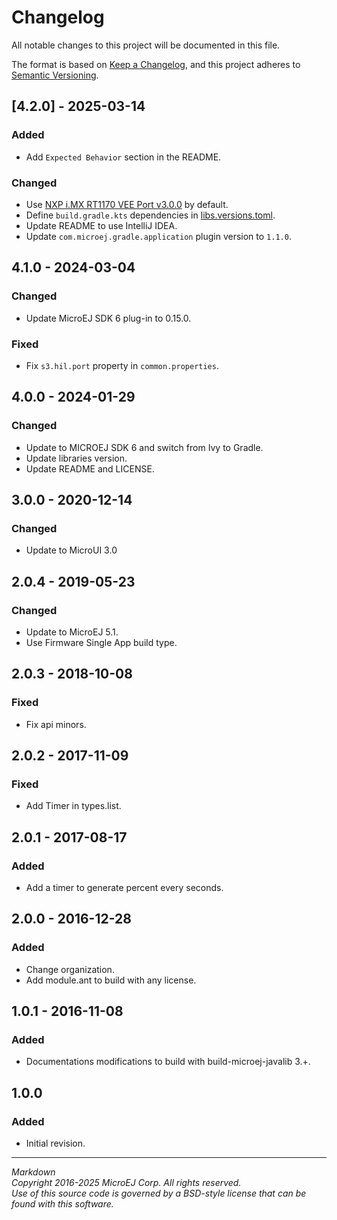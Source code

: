 # Changelog

All notable changes to this project will be documented in this file.

The format is based on [Keep a Changelog](https://keepachangelog.com/en/1.0.0/),
and this project adheres to [Semantic Versioning](https://semver.org/spec/v2.0.0.html).

## [4.2.0] - 2025-03-14

### Added

- Add ``Expected Behavior`` section in the README.

### Changed

- Use [NXP i.MX RT1170 VEE Port v3.0.0](https://github.com/MicroEJ/nxp-vee-imxrt1170-evk/tree/NXPVEE-MIMXRT1170-EVK-3.0.0) by default.
- Define ``build.gradle.kts`` dependencies in [libs.versions.toml](../gradle/libs.versions.toml).
- Update README to use IntelliJ IDEA.
- Update ``com.microej.gradle.application`` plugin version to `1.1.0`.

## 4.1.0 - 2024-03-04

### Changed

- Update MicroEJ SDK 6 plug-in to 0.15.0.

### Fixed

- Fix `s3.hil.port` property in `common.properties`.

## 4.0.0 - 2024-01-29

### Changed

- Update to MICROEJ SDK 6 and switch from Ivy to Gradle.
- Update libraries version.
- Update README and LICENSE.

## 3.0.0 - 2020-12-14

### Changed

  - Update to MicroUI 3.0
  
## 2.0.4 - 2019-05-23

### Changed

  - Update to MicroEJ 5.1.
  - Use Firmware Single App build type.
  
## 2.0.3 - 2018-10-08

### Fixed

  - Fix api minors.
  
## 2.0.2 - 2017-11-09

### Fixed

  - Add Timer in types.list. 
  
## 2.0.1 - 2017-08-17

### Added

  - Add a timer to generate percent every seconds.  

## 2.0.0 - 2016-12-28

### Added

  - Change organization.
  - Add module.ant to build with any license.
  
## 1.0.1 - 2016-11-08

### Added

  - Documentations modifications to build with build-microej-javalib 3.+.
  
## 1.0.0

### Added

  - Initial revision.

---  
_Markdown_   
_Copyright 2016-2025 MicroEJ Corp. All rights reserved._  
_Use of this source code is governed by a BSD-style license that can be found with this software._  